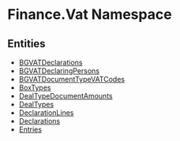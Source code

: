 ﻿---
uid: Finance.Vat
---
# Finance.Vat Namespace

## Entities
- [BGVATDeclarations](Finance.Vat.BGVATDeclarations.md)  
- [BGVATDeclaringPersons](Finance.Vat.BGVATDeclaringPersons.md)  
- [BGVATDocumentTypeVATCodes](Finance.Vat.BGVATDocumentTypeVATCodes.md)  
- [BoxTypes](Finance.Vat.BoxTypes.md)  
- [DealTypeDocumentAmounts](Finance.Vat.DealTypeDocumentAmounts.md)  
- [DealTypes](Finance.Vat.DealTypes.md)  
- [DeclarationLines](Finance.Vat.DeclarationLines.md)  
- [Declarations](Finance.Vat.Declarations.md)  
- [Entries](Finance.Vat.Entries.md)  

